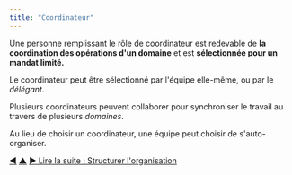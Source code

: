 ```yaml
---
title: "Coordinateur"
---
```



Une personne remplissant le rôle de coordinateur est redevable de <strong>la coordination des opérations d'un domaine</strong> et est <strong>sélectionnée pour un mandat limité.</strong>

Le coordinateur peut être sélectionné par l'équipe elle-même, ou par le <dfn data-info="Délégant: Un individu ou un groupe déléguant la responsabilité d&#x27;un domaine à autrui.">délégant</dfn>.

Plusieurs coordinateurs peuvent collaborer pour synchroniser le travail au travers de plusieurs <dfn data-info="Domaine: Une zone d&#x27;influence, d’activité et de prise de décisions distincte au sein d&#x27;une organisation.">domaines</dfn>.

Au lieu de choisir un coordinateur, une équipe peut choisir de s'auto-organiser.

<div class="bottom-nav">
<a href="align-flow.html" title="Retour à : Aligner les flux">◀</a> <a href="organizing-work.html" title="Remonter: Organiser le travail">▲</a> <a href="organizational-structure.html" title="Lire la suite : Structurer l&#x27;organisation">▶ Lire la suite : Structurer l&#x27;organisation</a>
</div>


<script type="text/javascript">
Mousetrap.bind('g n', function() {
    window.location.href = 'organizational-structure.html';
    return false;
});
</script>

